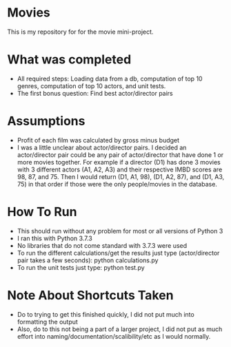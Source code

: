 # Movies
This is my repository for for the movie mini-project.

# What was completed
* All required steps: Loading data from a db, computation of top 10 genres, computation of top 10 actors, and unit tests.  
* The first bonus question: Find best actor/director pairs

# Assumptions
* Profit of each film was calculated by gross minus budget 
* I was a little unclear about actor/director pairs. I decided an actor/director pair could be any pair of actor/director that have done 1 or more movies together. For example if a director (D1) has done 3 movies with 3 different actors (A1, A2, A3) and their respective IMBD scores are 98, 87, and 75. Then I would return (D1, A1, 98), (D1, A2, 87), and (D1, A3, 75) in that order if those were the only people/movies in the database.  

# How To Run
* This should run without any problem for most or all versions of Python 3
* I ran this with Python 3.7.3
* No libraries that do not come standard with 3.7.3 were used
* To run the different calculations/get the results just type (actor/director pair takes a few seconds): python calculations.py 
* To run the unit tests just type: python test.py 

# Note About Shortcuts Taken
* Do to trying to get this finished quickly, I did not put much into formatting the output
* Also, do to this not being a part of a larger project, I did not put as much effort into naming/documentation/scalibility/etc as I would normally.  
